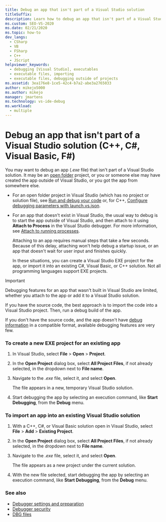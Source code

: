 ```yaml
---
title: Debug an app that isn't part of a Visual Studio solution
titleSuffix: 
description: Learn how to debug an app that isn't part of a Visual Studio solution. You may be able to attach the Visual Studio debugger.
ms.custom: SEO-VS-2020
ms.date: 02/21/2020
ms.topic: how-to
dev_langs: 
  - CSharp
  - VB
  - FSharp
  - C++
  - JScript
helpviewer_keywords: 
  - debugging [Visual Studio], executables
  - executable files, importing
  - executable files, debugging outside of projects
ms.assetid: 3ea176e8-1ce5-42c4-b7a2-abe3a2765033
author: mikejo5000
ms.author: mikejo
manager: jmartens
ms.technology: vs-ide-debug
ms.workload: 
  - multiple
---
```

# Debug an app that isn't part of a Visual Studio solution (C++, C#, Visual Basic, F#)

You may want to debug an app (*.exe* file) that isn't part of a Visual Studio solution. It may be an [open folder](../ide/develop-code-in-visual-studio-without-projects-or-solutions.md) project, or you or someone else may have created the app outside of Visual Studio, or you got the app from somewhere else.

- For an open folder project in Visual Studio (which has no project or solution file), see [Run and debug your code](../ide/develop-code-in-visual-studio-without-projects-or-solutions.md#run-and-debug-your-code) or, for C++, [Configure debugging parameters with launch.vs.json](/cpp/build/open-folder-projects-cpp#configure-debugging-parameters-with-launchvsjson).

- For an app that doesn't exist in Visual Studio, the usual way to debug is to start the app outside of Visual Studio, and then attach to it using **Attach to Process** in the Visual Studio debugger. For more information, see [Attach to running processes](../debugger/attach-to-running-processes-with-the-visual-studio-debugger.md).

   Attaching to an app requires manual steps that take a few seconds. Because of this delay, attaching won't help debug a startup issue, or an app that doesn't wait for user input and finishes quickly.

   In these situations, you can create a Visual Studio EXE project for the app, or import it into an existing C#, Visual Basic, or C++ solution. Not all programming languages support EXE projects.

>[!IMPORTANT]
>Debugging features for an app that wasn't built in Visual Studio are limited, whether you attach to the app or add it to a Visual Studio solution.
>
>If you have the source code, the best approach is to import the code into a Visual Studio project. Then, run a debug build of the app.
>
>If you don't have the source code, and the app doesn't have [debug information](../debugger/how-to-set-debug-and-release-configurations.md) in a compatible format, available debugging features are very few.

### To create a new EXE project for an existing app

1. In Visual Studio, select **File** > **Open** > **Project**.

1. In the **Open Project** dialog box, select **All Project Files**, if not already selected, in the dropdown next to **File name**.

1. Navigate to the *.exe* file, select it, and select **Open**.

   The file appears in a new, temporary Visual Studio solution.

1. Start debugging the app by selecting an execution command, like **Start Debugging**, from the **Debug** menu.

### To import an app into an existing Visual Studio solution

1. With a C++, C#, or Visual Basic solution open in Visual Studio, select **File** > **Add** > **Existing Project**.

1. In the **Open Project** dialog box, select **All Project Files**, if not already selected, in the dropdown next to **File name**.

1. Navigate to the *.exe* file, select it, and select **Open**.

   The file appears as a new project under the current solution.

1. With the new file selected, start debugging the app by selecting an execution command, like **Start Debugging**, from the **Debug** menu.

### See also
- [Debugger settings and preparation](../debugger/debugger-settings-and-preparation.md)
- [Debugger security](../debugger/debugger-security.md)
- [DBG files](/previous-versions/visualstudio/visual-studio-2010/da528y14(v=vs.100))
